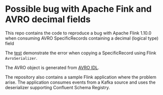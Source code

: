 # Possible bug with Apache Fink and AVRO decimal fields

This repo contains the code to reproduce a bug with Apache Flink 1.10.0
when consuming AVRO SpecificRecords containing a decimal (logical type) field

The [test](src/test/java/example/TestDeepCopy.java) demonstrate the error when copying a SpecificRecord using Flink `AvroSerializer`.

The AVRO object is generated from [AVRO IDL](src/main/resources/avro/sample.avdl).

The repository also contains a sample Flink application where the problem arise.
The application consumes events from a Kafka source and uses the deserializer supporting Confluent Schema Registry.
